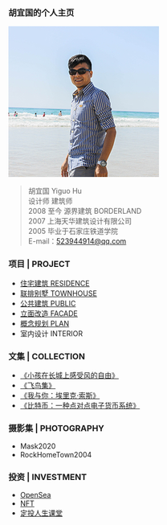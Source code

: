 ### 胡宜国的个人主页  

![avatar](me.jpg)   

> 胡宜国 Yiguo Hu  
> 设计师 建筑师  
> 2008 至今 源界建筑 BORDERLAND  
> 2007 上海天华建筑设计有限公司   
> 2005 毕业于石家庄铁道学院   
> E-mail：523944914@qq.com 

### 项目 | PROJECT      

* [住宅建筑 RESIDENCE](residence.md)  
* [联排别墅 TOWNHOUSE](townhouse.md)  
* [公共建筑 PUBLIC](public.md)  
* [立面改造 FACADE](facade.md)  
* [概念规划 PLAN](plan.md)  
* 室内设计 INTERIOR

### 文集 | COLLECTION  

* [《小孩在长城上感受风的自由》](小孩在长城上感受风的自由.md)  
* [《飞鸟集》](飞鸟集.md)  
* [《我与你：埃里克·索斯》](soth.md)  
* [《比特币：一种点对点电子货币系统》](bitcoin.md)  

### 摄影集 | PHOTOGRAPHY  

* Mask2020
* RockHomeTown2004

### 投资 | INVESTMENT   

* [OpenSea](https://opensea.io/DriftOstrich) 
* [NFT](nft.md)  
* [定投人生课堂](dingtou.md)  


